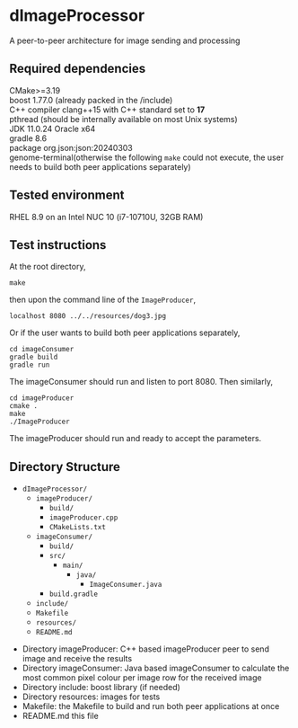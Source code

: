 # dImageProcessor
A peer-to-peer architecture for image sending and processing

## Required dependencies
CMake>=3.19  
boost 1.77.0 (already packed in the /include)  
C++ compiler clang++15 with C++ standard set to **17**  
pthread (should be internally available on most Unix systems)  
JDK 11.0.24 Oracle x64  
gradle 8.6  
package org.json:json:20240303  
genome-terminal(otherwise the following `make` could not execute, the user needs to build both peer applications separately)  

## Tested environment
RHEL 8.9 on an Intel NUC 10 (i7-10710U, 32GB RAM)

## Test instructions
At the root directory, 
```
make
```
then upon the command line of the `ImageProducer`,
```
localhost 8080 ../../resources/dog3.jpg
```

Or if the user wants to build both peer applications separately,
```
cd imageConsumer
gradle build
gradle run
```
The imageConsumer should run and listen to port 8080.
Then similarly,
```
cd imageProducer
cmake .
make
./ImageProducer
```
The imageProducer should run and ready to accept the parameters.


## Directory Structure

- `dImageProcessor/`
  - `imageProducer/`
    - `build/`
    - `imageProducer.cpp`
    - `CMakeLists.txt`
  - `imageConsumer/`
    - `build/`
    - `src/`
      - `main/`
        - `java/`
          - `ImageConsumer.java`
    - `build.gradle`
  - `include/`
  - `Makefile`
  - `resources/`
  - `README.md`

+ Directory imageProducer: C++ based imageProducer peer to send image and receive the results
+ Directory imageConsumer: Java based imageConsumer to calculate the most common pixel colour per image row for the received image
+ Directory include: boost library (if needed)
+ Directory resources: images for tests
+ Makefile: the Makefile to build and run both peer applications at once
+ README.md this file



